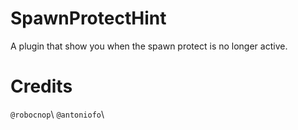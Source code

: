 # SpawnProtectHint
A plugin that show you when the spawn protect is no longer active.

# Credits
`@robocnop`\ 
`@antoniofo`\